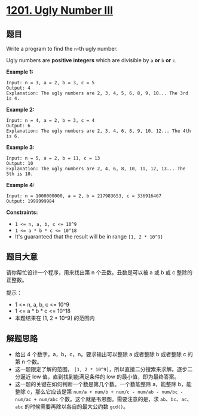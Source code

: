 # [1201. Ugly Number III](https://leetcode.com/problems/ugly-number-iii/)


## 题目

Write a program to find the `n`-th ugly number.

Ugly numbers are **positive integers** which are divisible by `a` **or** `b` **or** `c`.

**Example 1:**

    Input: n = 3, a = 2, b = 3, c = 5
    Output: 4
    Explanation: The ugly numbers are 2, 3, 4, 5, 6, 8, 9, 10... The 3rd is 4.

**Example 2:**

    Input: n = 4, a = 2, b = 3, c = 4
    Output: 6
    Explanation: The ugly numbers are 2, 3, 4, 6, 8, 9, 10, 12... The 4th is 6.

**Example 3:**

    Input: n = 5, a = 2, b = 11, c = 13
    Output: 10
    Explanation: The ugly numbers are 2, 4, 6, 8, 10, 11, 12, 13... The 5th is 10.

**Example 4:**

    Input: n = 1000000000, a = 2, b = 217983653, c = 336916467
    Output: 1999999984

**Constraints:**

- `1 <= n, a, b, c <= 10^9`
- `1 <= a * b * c <= 10^18`
- It's guaranteed that the result will be in range `[1, 2 * 10^9]`


## 题目大意


请你帮忙设计一个程序，用来找出第 n 个丑数。丑数是可以被 a 或 b 或 c 整除的 正整数。


提示：

- 1 <= n, a, b, c <= 10^9
- 1 <= a * b * c <= 10^18
- 本题结果在 [1, 2 * 10^9] 的范围内

## 解题思路


- 给出 4 个数字，a，b，c，n。要求输出可以整除 a 或者整除 b 或者整除 c 的第 n 个数。
- 这一题限定了解的范围， `[1, 2 * 10^9]`，所以直接二分搜索来求解。逐步二分逼近 low 值，直到找到能满足条件的 low 的最小值，即为最终答案。
- 这一题的关键在如何判断一个数是第几个数。一个数能整除 a，能整除 b，能整除 c，那么它应该是第 `num/a + num/b + num/c - num/ab - num/bc - num/ac + num/abc` 个数。这个就是韦恩图。需要注意的是，求 `ab`、`bc`、`ac`、`abc` 的时候需要再除以各自的最大公约数 `gcd()`。
